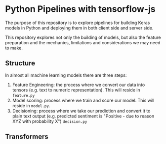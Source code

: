 # Python Pipelines with tensorflow-js

The purpose of this repository is to explore pipelines for building Keras models in Python and deploying them in both client side and server side. 

This repository explores not only the building of models, but also the feature preparation and the mechanics, limitations and considerations we may need to make. 

## Structure

In almost all machine learning models there are three steps:

1.  Feature Engineering: the process where we convert our data into tensors (e.g. text to numeric representation). This will reside in `feature.py`
2.  Model scoring: process where we train and score our model. This will reside in `model.py`. 
3.  Decisioning: process where we take our prediction and convert it to plain text output (e.g. predicted sentiment is "Positive - due to reason XYZ with probability X") `decision.py`



## Transformers

```py

```

